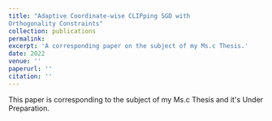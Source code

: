 ```yaml
---
title: "Adaptive Coordinate-wise CLIPping SGD with
Orthogonality Constraints"
collection: publications
permalink:
excerpt: 'A corresponding paper on the subject of my Ms.c Thesis.'
date: 2022
venue: ''
paperurl: '' 
citation: ''
---
```

This paper is corresponding to the subject of my Ms.c Thesis and it's Under Preparation.

